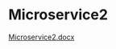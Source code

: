 # Microservice2
[Microservice2.docx](https://github.com/Jinping4038/Microservice2/files/10552093/Microservice2.docx)
